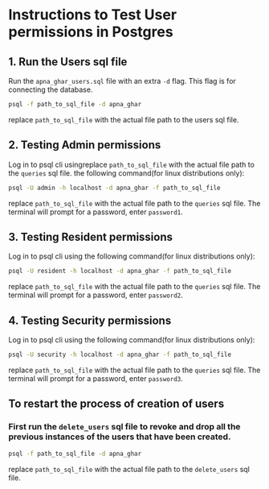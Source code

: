 # Instructions to Test User permissions in Postgres

## 1. Run the Users sql file

Run the `apna_ghar_users.sql` file with an extra `-d` flag. This flag is for connecting the database.

```bash
psql -f path_to_sql_file -d apna_ghar
```

replace `path_to_sql_file` with the actual file path to the users sql file.

## 2. Testing Admin permissions

Log in to psql cli usingreplace `path_to_sql_file` with the actual file path to the `queries` sql file. the following command(for linux distributions only):

```bash
psql -U admin -h localhost -d apna_ghar -f path_to_sql_file
```

replace `path_to_sql_file` with the actual file path to the `queries` sql file.
The terminal will prompt for a password, enter `password1`.

## 3. Testing Resident permissions

Log in to psql cli using the following command(for linux distributions only):

```bash
psql -U resident -h localhost -d apna_ghar -f path_to_sql_file
```

replace `path_to_sql_file` with the actual file path to the `queries` sql file.
The terminal will prompt for a password, enter `password2`.

## 4. Testing Security permissions

Log in to psql cli using the following command(for linux distributions only):

```bash
psql -U security -h localhost -d apna_ghar -f path_to_sql_file
```

replace `path_to_sql_file` with the actual file path to the `queries` sql file.
The terminal will prompt for a password, enter `password3`.

## To restart the process of creation of users

### First run the `delete_users` sql file to revoke and drop all the previous instances of the users that have been created.

```bash
psql -f path_to_sql_file -d apna_ghar
```

replace `path_to_sql_file` with the actual file path to the `delete_users` sql file.
